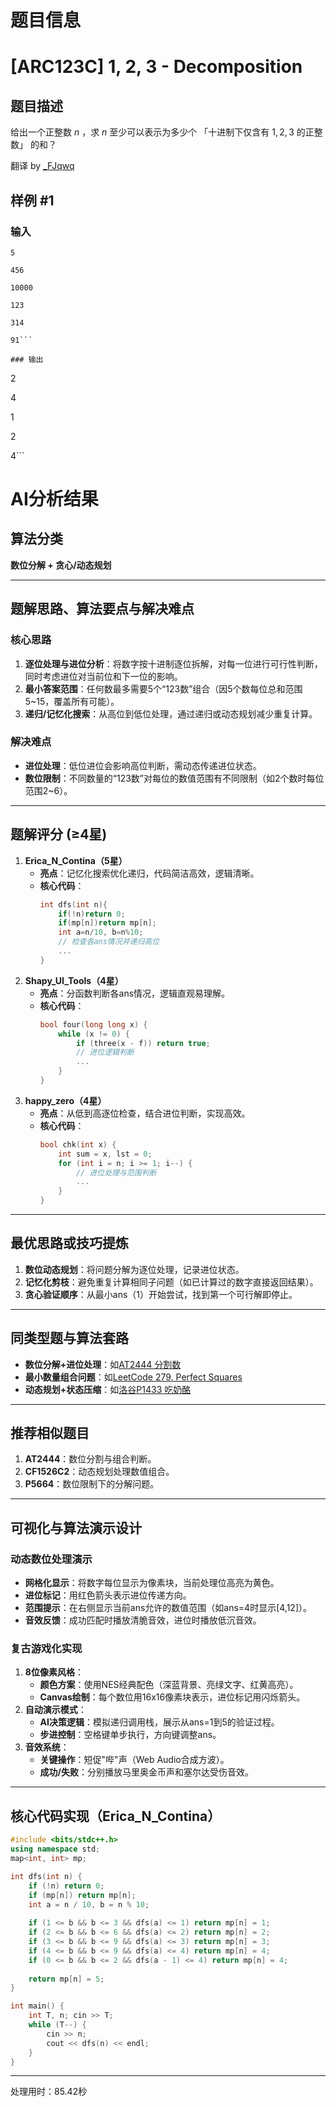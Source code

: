 # 题目信息

# [ARC123C] 1, 2, 3 - Decomposition

## 题目描述

给出一个正整数 $n$ ，求 $n$ 至少可以表示为多少个 「十进制下仅含有 $1,2,3$ 的正整数」 的和？

翻译 by [_FJqwq](https://www.luogu.com.cn/user/755947)

## 样例 #1

### 输入

```
5

456

10000

123

314

91```

### 输出

```
2

4

1

2

4```

# AI分析结果



## 算法分类
**数位分解 + 贪心/动态规划**

---

## 题解思路、算法要点与解决难点
### 核心思路
1. **逐位处理与进位分析**：将数字按十进制逐位拆解，对每一位进行可行性判断，同时考虑进位对当前位和下一位的影响。
2. **最小答案范围**：任何数最多需要5个“123数”组合（因5个数每位总和范围5~15，覆盖所有可能）。
3. **递归/记忆化搜索**：从高位到低位处理，通过递归或动态规划减少重复计算。

### 解决难点
- **进位处理**：低位进位会影响高位判断，需动态传递进位状态。
- **数位限制**：不同数量的“123数”对每位的数值范围有不同限制（如2个数时每位范围2~6）。

---

## 题解评分 (≥4星)
1. **Erica_N_Contina（5星）**
   - **亮点**：记忆化搜索优化递归，代码简洁高效，逻辑清晰。
   - **核心代码**：
     ```cpp
     int dfs(int n){
         if(!n)return 0;
         if(mp[n])return mp[n];
         int a=n/10, b=n%10;
         // 检查各ans情况并递归高位
         ...
     }
     ```
2. **Shapy_UI_Tools（4星）**
   - **亮点**：分函数判断各ans情况，逻辑直观易理解。
   - **核心代码**：
     ```cpp
     bool four(long long x) {
         while (x != 0) {
             if (three(x - f)) return true;
             // 进位逻辑判断
             ...
         }
     }
     ```
3. **happy_zero（4星）**
   - **亮点**：从低到高逐位检查，结合进位判断，实现高效。
   - **核心代码**：
     ```cpp
     bool chk(int x) {
         int sum = x, lst = 0;
         for (int i = n; i >= 1; i--) {
             // 进位处理与范围判断
             ...
         }
     }
     ```

---

## 最优思路或技巧提炼
1. **数位动态规划**：将问题分解为逐位处理，记录进位状态。
2. **记忆化剪枝**：避免重复计算相同子问题（如已计算过的数字直接返回结果）。
3. **贪心验证顺序**：从最小ans（1）开始尝试，找到第一个可行解即停止。

---

## 同类型题与算法套路
- **数位分解+进位处理**：如[AT2444 分割数](https://atcoder.jp/contests/arc098/tasks/arc098_b)
- **最小数量组合问题**：如[LeetCode 279. Perfect Squares](https://leetcode.com/problems/perfect-squares/)
- **动态规划+状态压缩**：如[洛谷P1433 吃奶酪](https://www.luogu.com.cn/problem/P1433)

---

## 推荐相似题目
1. **AT2444**：数位分割与组合判断。
2. **CF1526C2**：动态规划处理数值组合。
3. **P5664**：数位限制下的分解问题。

---

## 可视化与算法演示设计
### 动态数位处理演示
- **网格化显示**：将数字每位显示为像素块，当前处理位高亮为黄色。
- **进位标记**：用红色箭头表示进位传递方向。
- **范围提示**：在右侧显示当前ans允许的数值范围（如ans=4时显示[4,12]）。
- **音效反馈**：成功匹配时播放清脆音效，进位时播放低沉音效。

### 复古游戏化实现
1. **8位像素风格**：
   - **颜色方案**：使用NES经典配色（深蓝背景、亮绿文字、红黄高亮）。
   - **Canvas绘制**：每个数位用16x16像素块表示，进位标记用闪烁箭头。
2. **自动演示模式**：
   - **AI决策逻辑**：模拟递归调用栈，展示从ans=1到5的验证过程。
   - **步进控制**：空格键单步执行，方向键调整ans。
3. **音效系统**：
   - **关键操作**：短促"哔"声（Web Audio合成方波）。
   - **成功/失败**：分别播放马里奥金币声和塞尔达受伤音效。

---

## 核心代码实现（Erica_N_Contina）
```cpp
#include <bits/stdc++.h>
using namespace std;
map<int, int> mp;

int dfs(int n) {
    if (!n) return 0;
    if (mp[n]) return mp[n];
    int a = n / 10, b = n % 10;
    
    if (1 <= b && b <= 3 && dfs(a) <= 1) return mp[n] = 1;
    if (2 <= b && b <= 6 && dfs(a) <= 2) return mp[n] = 2;
    if (3 <= b && b <= 9 && dfs(a) <= 3) return mp[n] = 3;
    if (4 <= b && b <= 9 && dfs(a) <= 4) return mp[n] = 4;
    if (0 <= b && b <= 2 && dfs(a - 1) <= 4) return mp[n] = 4;
    
    return mp[n] = 5;
}

int main() {
    int T, n; cin >> T;
    while (T--) {
        cin >> n;
        cout << dfs(n) << endl;
    }
}
```

---
处理用时：85.42秒